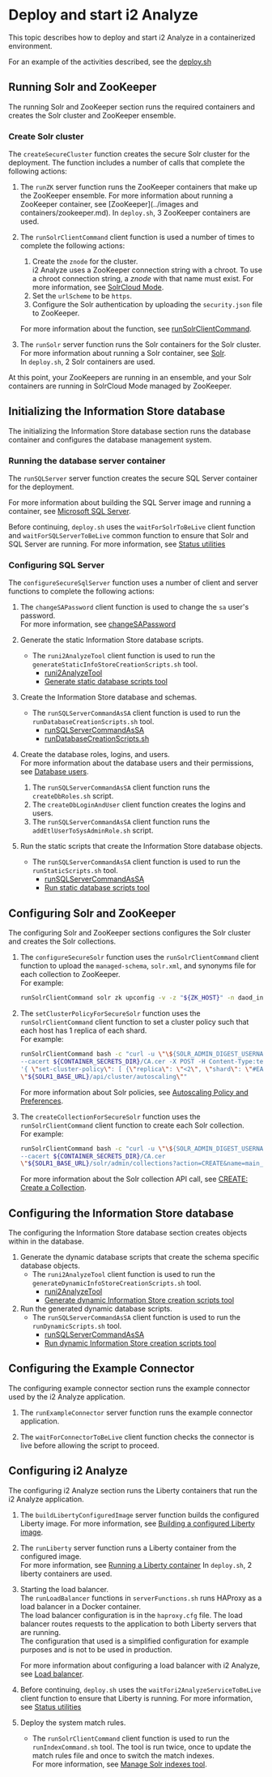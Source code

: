 # Deploy and start i2 Analyze
This topic describes how to deploy and start i2 Analyze in a containerized environment.

For an example of the activities described, see the [deploy.sh](../../environments/pre-prod/deploy.sh)

## <a name="runningsolrandzookeeper"></a> Running Solr and ZooKeeper
The running Solr and ZooKeeper section runs the required containers and creates the Solr cluster and ZooKeeper ensemble.

### <a name="createsolrcluster"></a> Create Solr cluster
The `createSecureCluster` function creates the secure Solr cluster for the deployment. The function includes a number of calls that complete the following actions:

1. The `runZK` server function runs the ZooKeeper containers that make up the ZooKeeper ensemble. For more information about running a ZooKeeper container, see [ZooKeeper](../images and containers/zookeeper.md). 
   In `deploy.sh`, 3 ZooKeeper containers are used.

1. The `runSolrClientCommand` client function is used a number of times to complete the following actions:
   1. Create the `znode` for the cluster.  
    i2 Analyze uses a ZooKeeper connection string with a chroot. To use a chroot connection string, a *znode* with that name must exist. For more information, see [SolrCloud Mode](https://lucene.apache.org/solr/guide/8_6/solr-control-script-reference.html#solrcloud-mode).
    1. Set the `urlScheme` to be `https`.
    1. Configure the Solr authentication by uploading the `security.json` file to ZooKeeper.
  
   For more information about the function, see [runSolrClientCommand](./client_functions.md#runsolrclientcommand).
    
1. The `runSolr` server function runs the Solr containers for the Solr cluster. For more information about running a Solr container, see [Solr](../images%20and%20containers/solr.md).  
   In `deploy.sh`, 2 Solr containers are used.

At this point, your ZooKeepers are running in an ensemble, and your Solr containers are running in SolrCloud Mode managed by ZooKeeper.

## <a name="initializingtheinformationstoredatabase"></a> Initializing the Information Store database 
The initializing the Information Store database section runs the database container and configures the database management system.

### <a name="runningthedatabaseservercontainer"></a> Running the database server container
The `runSQLServer` server function creates the secure SQL Server container for the deployment.

For more information about building the SQL Server image and running a container, see [Microsoft SQL Server](../images%20and%20containers/sql_server.md).

Before continuing, `deploy.sh` uses the `waitForSolrToBeLive` client function and `waitForSQLServerToBeLive` common function to ensure that Solr and SQL Server are running. For more information, see [Status utilities](./client_functions.md#statusutilities)

### <a name="configuringsqlserver"></a> Configuring SQL Server
The `configureSecureSqlServer` function uses a number of client and server functions to complete the following actions:

1. The `changeSAPassword` client function is used to change the `sa` user's password.  
  For more information, see [changeSAPassword](../security%20and%20users/db_users.md#changingsapassword)

1. Generate the static Information Store database scripts.
   * The `runi2AnalyzeTool` client function is used to run the `generateStaticInfoStoreCreationScripts.sh` tool.  
      * [runi2AnalyzeTool](./client_functions.md#runi2analyzetool)
      * [Generate static database scripts tool](./i2analyze_tools.md#generatestaticdatabasescriptstool)

1. Create the Information Store database and schemas.
   * The `runSQLServerCommandAsSA` client function is used to run the `runDatabaseCreationScripts.sh` tool.  
      * [runSQLServerCommandAsSA](./client_functions.md#runsqlservercommandassa)
      * [runDatabaseCreationScripts.sh]()

1. Create the database roles, logins, and users.  
For more information about the database users and their permissions, see [Database users](../security%20and%20users/db_users.md).
   1. The `runSQLServerCommandAsSA` client function runs the `createDbRoles.sh` script.
   1. The `createDbLoginAndUser` client function creates the logins and users.
   1. The `runSQLServerCommandAsSA` client function runs the `addEtlUserToSysAdminRole.sh` script.

1. Run the static scripts that create the Information Store database objects.
   * The `runSQLServerCommandAsSA` client function is used to run the `runStaticScripts.sh` tool.  
      * [runSQLServerCommandAsSA](./client_functions.md#runsqlservercommandassa)
      * [Run static database scripts tool](./i2analyze_tools.md#runstaticdatabasescriptstool)

## <a name="configuringsolrandzookeeper"></a> Configuring Solr and ZooKeeper
The configuring Solr and ZooKeeper sections configures the Solr cluster and creates the Solr collections.

1. The `configureSecureSolr` function uses the `runSolrClientCommand` client function to upload the `managed-schema`, `solr.xml`, and synonyms file for each collection to ZooKeeper.  
   For example: 
   ```bash
   runSolrClientCommand solr zk upconfig -v -z "${ZK_HOST}" -n daod_index -d /conf/solr_config/daod_index
   ```

1. The `setClusterPolicyForSecureSolr` function uses the `runSolrClientCommand` client function to set a cluster policy such that each host has 1 replica of each shard.  
   For example:
   ```bash
   runSolrClientCommand bash -c "curl -u \"\${SOLR_ADMIN_DIGEST_USERNAME}:\${SOLR_ADMIN_DIGEST_PASSWORD}\"
   --cacert ${CONTAINER_SECRETS_DIR}/CA.cer -X POST -H Content-Type:text/xml -d 
   '{ \"set-cluster-policy\": [ {\"replica\": \"<2\", \"shard\": \"#EACH\", \"host\": \"#EACH\"}]}' 
   \"${SOLR1_BASE_URL}/api/cluster/autoscaling\""
   ```

   For more information about Solr policies, see [Autoscaling Policy and Preferences](https://lucene.apache.org/solr/guide/8_6/solrcloud-autoscaling-policy-preferences.html#policy-specification).

1. The `createCollectionForSecureSolr` function uses the `runSolrClientCommand` client function to create each Solr collection.  
   For example:
   ```bash
   runSolrClientCommand bash -c "curl -u \"\${SOLR_ADMIN_DIGEST_USERNAME}:\${SOLR_ADMIN_DIGEST_PASSWORD}\"
   --cacert ${CONTAINER_SECRETS_DIR}/CA.cer 
   \"${SOLR1_BASE_URL}/solr/admin/collections?action=CREATE&name=main_index&collection.configName=main_index&numShards=1&maxShardsPerNode=4&rule=replica:<2,host:*\""
   ```
   For more information about the Solr collection API call, see [CREATE: Create a Collection](https://lucene.apache.org/solr/guide/8_6/collection-management.html#create).

## <a name="configuringtheinformationstoredatabase"></a> Configuring the Information Store database
The configuring the Information Store database section creates objects within in the database.

1. Generate the dynamic database scripts that create the schema specific database objects.
   * The `runi2AnalyzeTool` client function is used to run the `generateDynamicInfoStoreCreationScripts.sh` tool.
      * [runi2AnalyzeTool](./client_functions.md#runi2analyzetool)
      * [Generate dynamic Information Store creation scripts tool](./i2analyze_tools.md#generatedynamicinformationstorecreationscriptstool)
1. Run the generated dynamic database scripts.
   * The `runSQLServerCommandAsSA` client function is used to run the `runDynamicScripts.sh` tool.
      * [runSQLServerCommandAsSA](./client_functions.md#runsqlservercommandassa)
      * [Run dynamic Information Store creation scripts tool](./i2analyze_tools.md#rundynamicinformationstorecreationscriptstool)

## <a name="configuringtheexampleconnector"></a> Configuring the Example Connector
The configuring example connector section runs the example connector used by the i2 Analyze application.

1. The `runExampleConnector` server function runs the example connector application.

1. The `waitForConnectorToBeLive` client function checks the connector is live before allowing the script to proceed.

## <a name="configuringi2analyze"></a> Configuring i2 Analyze 
The configuring i2 Analyze section runs the Liberty containers that run the i2 Analyze application.

1. The `buildLibertyConfiguredImage` server function builds the configured Liberty image.  For more information, see [Building a configured Liberty image](../images%20and%20containers/liberty.md#buildingaconfiguredlibertyimage).

1. The `runLiberty` server function runs a Liberty container from the configured image.  
For more information, see [Running a Liberty container](../images%20and%20containers/liberty.md#runningalibertycontainer)
   In `deploy.sh`, 2 liberty containers are used.

1. Starting the load balancer.  
   The `runLoadBalancer` functions in `serverFunctions.sh` runs HAProxy as a load balancer in a Docker container.  
   The load balancer configuration is in the `haproxy.cfg` file. The load balancer routes requests to the application to both Liberty servers that are running.  
   The configuration that used is a simplified configuration for example purposes and is not to be used in production. 

   For more information about configuring a load balancer with i2 Analyze, see [Load balancer](https://www.ibm.com/support/knowledgecenter/SSXVXZ_latest/com.ibm.i2.deploy.example.doc/hadr_loadbalancer.html).

1. Before continuing, `deploy.sh` uses the `waitFori2AnalyzeServiceToBeLive` client function to ensure that Liberty is running. For more information, see [Status utilities](./client_functions.md#statusutilities)

1. Deploy the system match rules.
   * The `runSolrClientCommand` client function is used to run the `runIndexCommand.sh` tool. The tool is run twice, once to update the match rules file and once to switch the match indexes.  
   For more information, see [Manage Solr indexes tool](./i2analyze_tools.md#managesolrindexestool).
